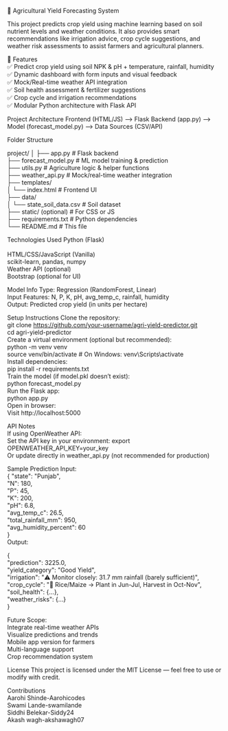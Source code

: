 🌾 Agricultural Yield Forecasting System

This project predicts crop yield using machine learning based on soil nutrient levels and weather conditions. It also provides smart recommendations like irrigation advice, crop cycle suggestions, and weather risk assessments to assist farmers and agricultural planners.

📌 Features<br>
✅ Predict crop yield using soil NPK & pH + temperature, rainfall, humidity<br>
✅ Dynamic dashboard with form inputs and visual feedback<br>
✅ Mock/Real-time weather API integration<br>
✅ Soil health assessment & fertilizer suggestions<br>
✅ Crop cycle and irrigation recommendations<br>
✅ Modular Python architecture with Flask API<br>

Project Architecture
Frontend (HTML/JS) ⟶ Flask Backend (app.py) ⟶ Model (forecast_model.py) ⟶ Data Sources (CSV/API)

Folder Structure

project/
│
├── app.py # Flask backend<br>
├── forecast_model.py # ML model training & prediction<br>
├── utils.py # Agriculture logic & helper functions<br>
├── weather_api.py # Mock/real-time weather integration<br>
├── templates/<br>
│ └── index.html # Frontend UI<br>
├── data/<br>
│ └── state_soil_data.csv # Soil dataset<br>
├── static/ (optional) # For CSS or JS<br>
├── requirements.txt # Python dependencies<br>
└── README.md # This file<br>

 Technologies Used
Python (Flask)<br><br>
HTML/CSS/JavaScript (Vanilla)<br>
scikit-learn, pandas, numpy<br>
Weather API (optional)<br>
Bootstrap (optional for UI)<br>

 Model Info
Type: Regression (RandomForest, Linear)<br>
Input Features: N, P, K, pH, avg_temp_c, rainfall, humidity<br>
Output: Predicted crop yield (in units per hectare)<br>

 Setup Instructions
Clone the repository:<br>
git clone https://github.com/your-username/agri-yield-predictor.git<br>
cd agri-yield-predictor<br>
Create a virtual environment (optional but recommended):<br>
python -m venv venv<br>
source venv/bin/activate # On Windows: venv\Scripts\activate<br>
Install dependencies:<br>
pip install -r requirements.txt<br>
Train the model (if model.pkl doesn’t exist):<br>
python forecast_model.py<br>
Run the Flask app:<br>
python app.py<br>
Open in browser:<br>
Visit http://localhost:5000<br>

API Notes<br>
If using OpenWeather API:<br>
Set the API key in your environment: export OPENWEATHER_API_KEY=your_key<br>
Or update directly in weather_api.py (not recommended for production)

Sample Prediction
Input:<br>
{
"state": "Punjab",<br>
"N": 180,<br>
"P": 45,<br>
"K": 200,<br>
"pH": 6.8,<br>
"avg_temp_c": 26.5,<br>
"total_rainfall_mm": 950,<br>
"avg_humidity_percent": 60<br>
}<br>
Output:<br>

{<br>
"prediction": 3225.0,<br>
"yield_category": "Good Yield",<br>
"irrigation": "⚠️ Monitor closely: 31.7 mm rainfall (barely sufficient)",<br>
"crop_cycle": "🌾 Rice/Maize → Plant in Jun-Jul, Harvest in Oct-Nov",<br>
"soil_health": {...},<br>
"weather_risks": {...}<br>
}<br>

 Future Scope:<br>
    Integrate real-time weather APIs<br>
    Visualize predictions and trends<br>
    Mobile app version for farmers<br>
    Multi-language support<br>
    Crop recommendation system<br>

 License
This project is licensed under the MIT License — feel free to use or modify with credit.


 Contributions<br>
Aarohi Shinde-Aarohicodes<br>
Swami Lande-swamilande<br>
Siddhi Belekar-Siddy24<br>
Akash wagh-akshawagh07<br>

